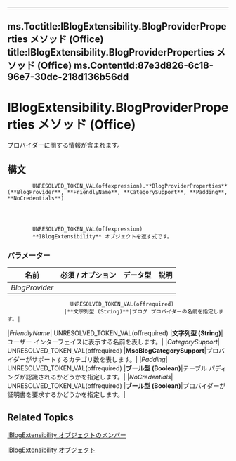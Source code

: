 

---
ms.Toctitle:IBlogExtensibility.BlogProviderProperties メソッド (Office)
title:IBlogExtensibility.BlogProviderProperties メソッド (Office)
ms.ContentId:87e3d826-6c18-96e7-30dc-218d136b56dd
---
# IBlogExtensibility.BlogProviderProperties メソッド (Office)




プロバイダーに関する情報が含まれます。

## 構文

            UNRESOLVED_TOKEN_VAL(offexpression).**BlogProviderProperties**(**BlogProvider**, **FriendlyName**, **CategorySupport**, **Padding**, **NoCredentials**)




            UNRESOLVED_TOKEN_VAL(offexpression)
            **IBlogExtensibility** オブジェクトを返す式です。

### パラメーター

|**名前**|**必須 / オプション**|**データ型**|**説明**|
|---|---|---|---|
|*BlogProvider*|
                        UNRESOLVED_TOKEN_VAL(offrequired)
                      |**文字列型 (String)**|ブログ プロバイダーの名前を指定します。|
|*FriendlyName*|
                        UNRESOLVED_TOKEN_VAL(offrequired)
                      |**文字列型 (String)**|ユーザー インターフェイスに表示する名前を表します。|
|*CategorySupport*|
                        UNRESOLVED_TOKEN_VAL(offrequired)
                      |**MsoBlogCategorySupport**|プロバイダーがサポートするカテゴリ数を表します。|
|*Padding*|
                        UNRESOLVED_TOKEN_VAL(offrequired)
                      |**ブール型 (Boolean)**|テーブル パディングが認識されるかどうかを指定します。|
|*NoCredentials*|
                        UNRESOLVED_TOKEN_VAL(offrequired)
                      |**ブール型 (Boolean)**|プロバイダーが証明書を要求するかどうかを指定します。|





## Related Topics

[IBlogExtensibility オブジェクトのメンバー](55f27978-9b18-f9a5-c276-298b2539ec3c.md)

[IBlogExtensibility オブジェクト](9757afdb-da45-8b97-636f-476efe036ac3.md)





